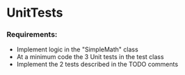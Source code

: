 # UnitTests

### Requirements:
- Implement logic in the "SimpleMath" class
- At a minimum code the 3 Unit tests in the test class 
- Implement the 2 tests described in the TODO comments
